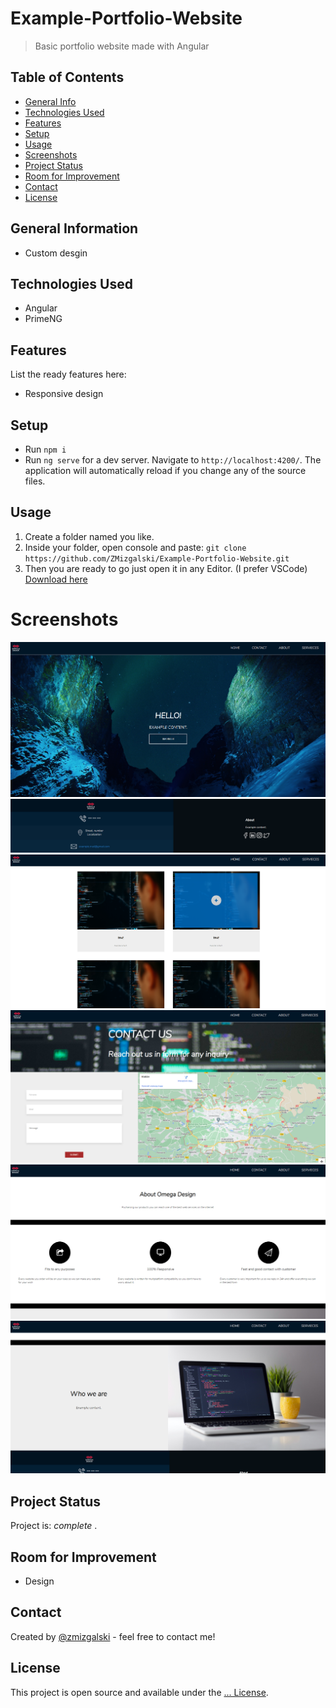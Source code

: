 # Example-Portfolio-Website
> Basic portfolio website made with Angular

## Table of Contents
* [General Info](#general-information)
* [Technologies Used](#technologies-used)
* [Features](#features)
* [Setup](#setup)
* [Usage](#usage)
* [Screenshots](#screenshots)
* [Project Status](#project-status)
* [Room for Improvement](#room-for-improvement)
* [Contact](#contact)
* [License](#license)

## General Information
- Custom desgin 

## Technologies Used
- Angular
- PrimeNG

## Features
List the ready features here:
- Responsive design

## Setup
- Run `npm i`
- Run `ng serve` for a dev server. Navigate to `http://localhost:4200/`. The application will automatically reload if you change any of the source files.

## Usage
1. Create a folder named you like.
2. Inside your folder, open console and paste: `git clone https://github.com/ZMizgalski/Example-Portfolio-Website.git`
3. Then you are ready to go just open it in any Editor. (I prefer VSCode) [Download here](https://code.visualstudio.com/)

# Screenshots

![img](https://github.com/ZMizgalski/Example-Portfolio-Website/blob/master/imgs/1.png)
![img](https://github.com/ZMizgalski/Example-Portfolio-Website/blob/master/imgs/2.png)
![img](https://github.com/ZMizgalski/Example-Portfolio-Website/blob/master/imgs/3.png)
![img](https://github.com/ZMizgalski/Example-Portfolio-Website/blob/master/imgs/4.png)
![img](https://github.com/ZMizgalski/Example-Portfolio-Website/blob/master/imgs/5.png)
![img](https://github.com/ZMizgalski/Example-Portfolio-Website/blob/master/imgs/6.png)

## Project Status
Project is:  _complete_ .

## Room for Improvement
- Design

## Contact
Created by [@zmizgalski](https://zmizgalski.github.io/) - feel free to contact me!

## License
This project is open source and available under the [... License](https://github.com/ZMizgalski/Example-Portfolio-Website/blob/master/LICENSE).

